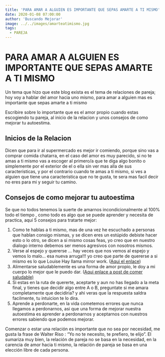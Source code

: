 ```yaml
---
title: 'PARA AMAR A ALGUIEN ES IMPORTANTE QUE SEPAS AMARTE A TI MISMO'
date: 2020-01-08 07:00:00
author: 'Buscando Mejorar'
image: ../../images/amarteatimismo.jpg
tags:
  - PAREJA
---
```


# PARA AMAR A ALGUIEN ES IMPORTANTE QUE SEPAS AMARTE A TI MISMO

Un tema que hizo que este blog exista es el tema de relaciones de pareja; hoy voy a hablar del amor hacia uno mismo, para amar a alguien mas es importante que sepas amarte a ti mismo

Escribire sobre lo importante que es el amor propio cuando estas escogiendo tu pareja, al inicio de la relacion y unos consejos de como mejorar tu autoestima.

## Inicios de la Relacion

Dicen que para ir al supermercado es mejor ir comiendo, porque sino vas a comprar comida chatarra, en el caso del amor es muy parecido, si no te amas a ti mismo vas a escoger al primero/a que te diga algo bonito o simplemente por el exterior de el o ella sin ver mas alla de sus caracteristicas, y por el contrario cuando te amas a ti mismo, si ves a alguien que tiene una caracteristica que no te gusta, te sera mas facil decir no eres para mi y seguir tu camino.

## Consejos de como mejorar tu autoestima

Se que no todos tenemos la suerte de amarnos incondicionalmente al 100% todo el tiempo , como todo es algo que se puede aprender y necesita de practica, aquí 5 consejos para tratarte mejor:

1.  Como te hablas a ti mismo, mas de una vez he escuchado a personas que hablan consigo mismas, y se dicen eres un estúpido debiste hacer esto o lo otro, se dicen a si mismo cosas feas, yo creo que en nuestro dialogo interno debemos ser menos agresivos con nosotros mismos.
2.  Verse al espejo y quererse … hay veces que nos vemos al espejo y vemos lo malo… esa nueva arruga!!! yo creo que parte de quererse a si mismo es lo que Louise Hay llama mirror work. ([Aqui el enlace](http://www.louisehay.com/what-is-mirror-work/))
3.  Alimentarse saludablemente es una forma de amor propio, le doy a mi cuerpo lo mejor que le puedo dar. ([Aqui enlace a post de comer saludable)](http://www.buscandomejorar.com/ggs-mas-vegetales/)
4.  Si estas en la ruta de quererte, aceptarte y aun no has llegado a la meta final, y tienes que decidir algo entre A o B, preguntate si me amara completamente que decidiria? y ahi veras que la respuesta saldra facilmente, tu intuicion te lo dira.
5.  Aprende a perdonarte, en la vida cometemos errores que nunca llegamos a perdonarnos, asi que una forma de mejorar nuestra autoestima es aprender a perdonarnos y aceptarnos con nuestros errores sabiendo que podemos mejorar.

Comenzar o estar una relación es importante que no sea por necesidad, me gusta la frase de Walter Riso : “Yo no te necesito, te prefiero, te elijo”. El sumariza muy bien, la relación de pareja no se basa en la necesidad, en la carencia de amor hacia ti mismo, la relación de pareja se basa en una elección libre de cada persona.